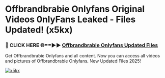 # Offbrandbrabie Onlyfans Original Videos 0nlyFans Leaked - Files Updated! (x5kx)

<h3>🔴 CLICK HERE 🌐==►► <a href="https://tinyurl.com/x26r9saj" rel="nofollow">Offbrandbrabie Onlyfans Updated Files</a></h3>

Get Offbrandbrabie Onlyfans and all content. Now you can access all videos and pictures of Offbrandbrabie Onlyfans. New Updated Files 2025!

[![x5kx](https://i.imgur.com/LkgZPqh.gif)](https://tinyurl.com/x26r9saj)
